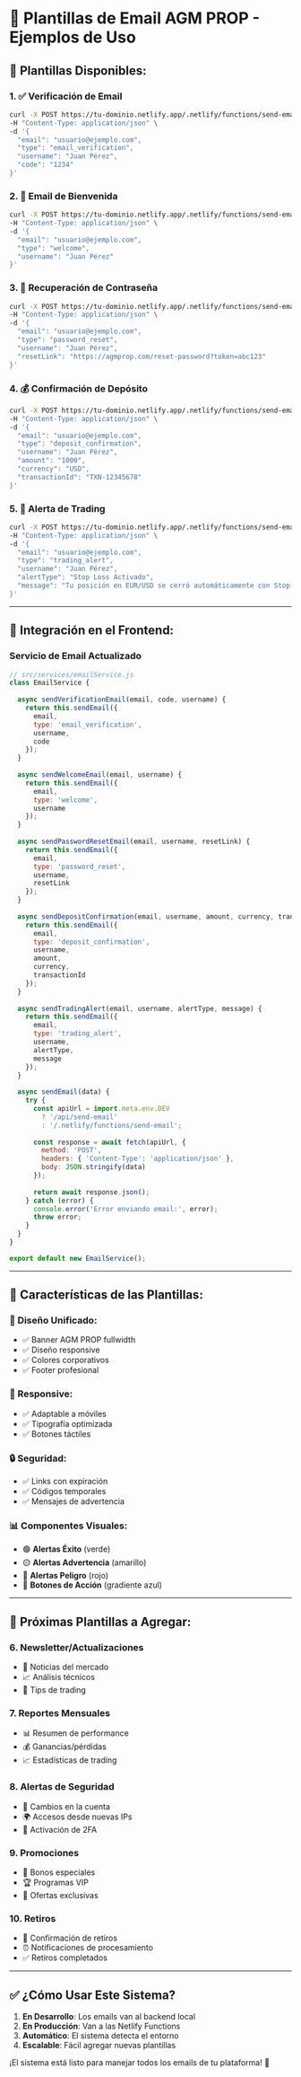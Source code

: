 # 📧 **Plantillas de Email AGM PROP - Ejemplos de Uso**

## 🎯 **Plantillas Disponibles:**

### 1. **✅ Verificación de Email**
```bash
curl -X POST https://tu-dominio.netlify.app/.netlify/functions/send-email \
-H "Content-Type: application/json" \
-d '{
  "email": "usuario@ejemplo.com",
  "type": "email_verification",
  "username": "Juan Pérez",
  "code": "1234"
}'
```

### 2. **🎉 Email de Bienvenida**
```bash
curl -X POST https://tu-dominio.netlify.app/.netlify/functions/send-email \
-H "Content-Type: application/json" \
-d '{
  "email": "usuario@ejemplo.com",
  "type": "welcome",
  "username": "Juan Pérez"
}'
```

### 3. **🔑 Recuperación de Contraseña**
```bash
curl -X POST https://tu-dominio.netlify.app/.netlify/functions/send-email \
-H "Content-Type: application/json" \
-d '{
  "email": "usuario@ejemplo.com",
  "type": "password_reset",
  "username": "Juan Pérez",
  "resetLink": "https://agmprop.com/reset-password?token=abc123"
}'
```

### 4. **💰 Confirmación de Depósito**
```bash
curl -X POST https://tu-dominio.netlify.app/.netlify/functions/send-email \
-H "Content-Type: application/json" \
-d '{
  "email": "usuario@ejemplo.com",
  "type": "deposit_confirmation",
  "username": "Juan Pérez",
  "amount": "1000",
  "currency": "USD",
  "transactionId": "TXN-12345678"
}'
```

### 5. **🚨 Alerta de Trading**
```bash
curl -X POST https://tu-dominio.netlify.app/.netlify/functions/send-email \
-H "Content-Type: application/json" \
-d '{
  "email": "usuario@ejemplo.com",
  "type": "trading_alert",
  "username": "Juan Pérez",
  "alertType": "Stop Loss Activado",
  "message": "Tu posición en EUR/USD se cerró automáticamente con Stop Loss en 1.0850"
}'
```

---

## 🔧 **Integración en el Frontend:**

### **Servicio de Email Actualizado**

```javascript
// src/services/emailService.js
class EmailService {
  
  async sendVerificationEmail(email, code, username) {
    return this.sendEmail({
      email,
      type: 'email_verification',
      username,
      code
    });
  }
  
  async sendWelcomeEmail(email, username) {
    return this.sendEmail({
      email,
      type: 'welcome', 
      username
    });
  }
  
  async sendPasswordResetEmail(email, username, resetLink) {
    return this.sendEmail({
      email,
      type: 'password_reset',
      username,
      resetLink
    });
  }
  
  async sendDepositConfirmation(email, username, amount, currency, transactionId) {
    return this.sendEmail({
      email,
      type: 'deposit_confirmation',
      username,
      amount,
      currency, 
      transactionId
    });
  }
  
  async sendTradingAlert(email, username, alertType, message) {
    return this.sendEmail({
      email,
      type: 'trading_alert',
      username,
      alertType,
      message
    });
  }
  
  async sendEmail(data) {
    try {
      const apiUrl = import.meta.env.DEV 
        ? '/api/send-email' 
        : '/.netlify/functions/send-email';
        
      const response = await fetch(apiUrl, {
        method: 'POST',
        headers: { 'Content-Type': 'application/json' },
        body: JSON.stringify(data)
      });
      
      return await response.json();
    } catch (error) {
      console.error('Error enviando email:', error);
      throw error;
    }
  }
}

export default new EmailService();
```

---

## 🎨 **Características de las Plantillas:**

### **🎯 Diseño Unificado:**
- ✅ Banner AGM PROP fullwidth
- ✅ Diseño responsive
- ✅ Colores corporativos
- ✅ Footer profesional

### **📱 Responsive:**
- ✅ Adaptable a móviles
- ✅ Tipografía optimizada
- ✅ Botones táctiles

### **🔒 Seguridad:**
- ✅ Links con expiración
- ✅ Códigos temporales
- ✅ Mensajes de advertencia

### **📊 Componentes Visuales:**
- 🟢 **Alertas Éxito** (verde)
- 🟡 **Alertas Advertencia** (amarillo)  
- 🔴 **Alertas Peligro** (rojo)
- 🔵 **Botones de Acción** (gradiente azul)

---

## 🚀 **Próximas Plantillas a Agregar:**

### **6. Newsletter/Actualizaciones**
- 📰 Noticias del mercado
- 📈 Análisis técnicos
- 🎯 Tips de trading

### **7. Reportes Mensuales**
- 📊 Resumen de performance
- 💰 Ganancias/pérdidas
- 📈 Estadísticas de trading

### **8. Alertas de Seguridad**
- 🔐 Cambios en la cuenta
- 🌍 Accesos desde nuevas IPs
- 📱 Activación de 2FA

### **9. Promociones**
- 🎁 Bonos especiales
- 🏆 Programas VIP
- 💎 Ofertas exclusivas

### **10. Retiros**
- 💸 Confirmación de retiros
- ⏰ Notificaciones de procesamiento
- ✅ Retiros completados

---

## ✅ **¿Cómo Usar Este Sistema?**

1. **En Desarrollo**: Los emails van al backend local
2. **En Producción**: Van a las Netlify Functions  
3. **Automático**: El sistema detecta el entorno
4. **Escalable**: Fácil agregar nuevas plantillas

¡El sistema está listo para manejar todos los emails de tu plataforma! 🎉 
